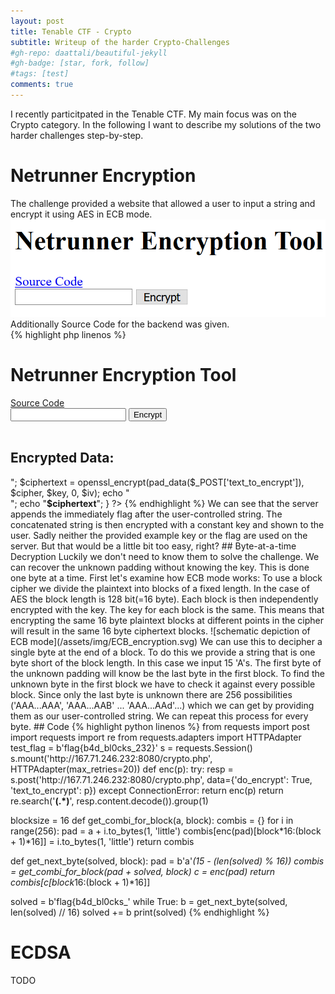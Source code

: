 ```yaml
---
layout: post
title: Tenable CTF - Crypto
subtitle: Writeup of the harder Crypto-Challenges
#gh-repo: daattali/beautiful-jekyll
#gh-badge: [star, fork, follow]
#tags: [test]
comments: true
---
```


I recently particitpated in the Tenable CTF. My main focus was on the Crypto category. In the following I want to describe my solutions of the two harder challenges step-by-step.  
# Netrunner Encryption
The challenge provided a website that allowed a user to input a string and encrypt it using AES in ECB mode.
![very simple UI](/assets/img/netrunner_enc1.png)
Additionally Source Code for the backend was given.  
{% highlight php linenos %}
<html>
<body>
  <h1>Netrunner Encryption Tool</h1>
  <a href="netrun.txt">Source Code</a>
  <form method=post action="crypto.php">
  <input type=text name="text_to_encrypt">
  <input type="submit" name="do_encrypt" value="Encrypt">
  </form>

<?php

function pad_data($data)
{
  $flag = "flag{wouldnt_y0u_lik3_to_know}"; 

  $pad_len = (16 - (strlen($data.$flag) % 16));
  return $data . $flag . str_repeat(chr($pad_len), $pad_len);
}

if(isset($_POST["do_encrypt"]))
{
  $cipher = "aes-128-ecb";
  $iv  = hex2bin('00000000000000000000000000000000');
  $key = hex2bin('74657374696E676B6579313233343536');
  echo "</br><br><h2>Encrypted Data:</h2>";
  $ciphertext = openssl_encrypt(pad_data($_POST['text_to_encrypt']), $cipher, $key, 0, $iv); 

  echo "<br/>";
  echo "<b>$ciphertext</b>";
}
?>
</body>
</html>
{% endhighlight %}
We can see that the server appends the immediately flag after the user-controlled string. The concatenated string is then encrypted with a constant key and shown to the user. Sadly neither the provided example key or the flag are used on the server. But that would be a little bit too easy, right?  
## Byte-at-a-time Decryption
Luckily we don't need to know them to solve the challenge. We can recover the unknown padding without knowing the key. This is done one byte at a time.  
First let's examine how ECB mode works:  
To use a block cipher we divide the plaintext into blocks of a fixed length. In the case of AES the block length is 128 bit(=16 byte).  
Each block is then independently encrypted with the key. The key for each block is the same. This means that encrypting the same 16 byte plaintext blocks at different points in the cipher will result in the same 16 byte ciphertext blocks.  
![schematic depiction of ECB mode](/assets/img/ECB_encryption.svg)  
We can use this to decipher a single byte at the end of a block. To do this we provide a string that is one byte short of the block length. In this case we input 15 'A's. The first byte of the unknown padding will know be the last byte in the first block. To find the unknown byte in the first block we have to check it against every possible block. Since only the last byte is unknown there are 256 possibilities ('AAA...AAA', 'AAA...AAB' ... 'AAA...AAd'...) which we can get by providing them as our user-controlled string. We can repeat this process for every byte.
## Code
{% highlight python linenos %}
from requests import post
import requests
import re
from requests.adapters import HTTPAdapter
test_flag = b'flag{b4d_bl0cks_232}'
s = requests.Session()
s.mount('http://167.71.246.232:8080/crypto.php', HTTPAdapter(max_retries=20))
def enc(p):
    try:
        resp = s.post('http://167.71.246.232:8080/crypto.php', data={'do_encrypt': True, 'text_to_encrypt': p})
    except ConnectionError:
        return enc(p)
    return re.search('<b>(.*)</b>', resp.content.decode()).group(1)

blocksize = 16
def get_combi_for_block(a, block):
    combis = {}
    for i in range(256):
        pad = a + i.to_bytes(1, 'little')
        combis[enc(pad)[block*16:(block + 1)*16]] = i.to_bytes(1, 'little')
    return combis

def get_next_byte(solved, block):
    pad = b'a'*(15 - (len(solved) % 16))
    combis = get_combi_for_block(pad + solved, block)
    c = enc(pad)
    return combis[c[block*16:(block + 1)*16]]

solved = b'flag{b4d_bl0cks_'
while True:
    b = get_next_byte(solved, len(solved) // 16)
    solved += b
    print(solved)
{% endhighlight %}

# ECDSA
TODO